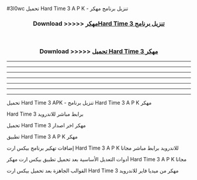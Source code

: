 #3l0wc تحميل Hard Time 3  A P K - تنزيل برنامج مهكر



<div align="center">
<h3>Download >>>>> <a href="https://runaway1.web.app/?sq=Hard Time 3 ">مهكرHard Time 3  تنزيل برنامج</a></h3><br>

<h3>Download >>>>> <a href="https://runaway1.web.app/?sq=Hard Time 3 ">تحميل Hard Time 3  مهكر</a></h3>
</div>


----------------------------------------------------------

----------------------------------------------------------

----------------------------------------------------------

----------------------------------------------------------

----------------------------------------------------------

----------------------------------------------------------

----------------------------------------------------------

تحميل Hard Time 3  APK - تنزيل برنامج Hard Time 3  A P K مهكر

Hard Time 3  برابط مباشر للاندرويد

تحميل Hard Time 3  مهكر اخر اصدار

تطبيق Hard Time 3  A P K مهكر

إضافات تهكير برنامج بيكس ارت Hard Time 3  A P K للاندرويد برابط مباشر مجانا

أدوات التعديل الأساسية بعد تحميل تطبيق بيكس ارت مهكر Hard Time 3  A P K مجانا

القوالب الجاهزة بعد تحميل بيكس ارت Hard Time 3  مهكر من ميديا فاير للاندرويد


